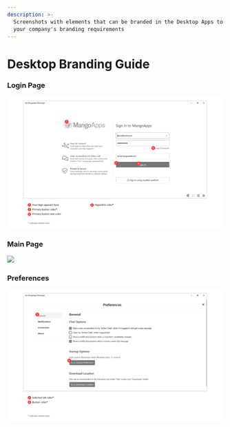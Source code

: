 ```yaml
---
description: >-
  Screenshots with elements that can be branded in the Desktop Apps to match
  your company's branding requirements
---
```


# Desktop Branding Guide

### Login Page

![](.gitbook/assets/desktop01.png)

### Main Page

![](.gitbook/assets/desktop02\_1595858730.png)

### Preferences

![](.gitbook/assets/desktop03.png)

